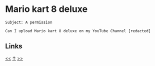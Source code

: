 # Mario kart 8 deluxe

    Subject: A permission

    Can I upload Mario kart 8 deluxe on my YouTube Channel [redacted]
## Links

[<<](2018-04-29.md) [↑](../) [>>](2018-09-17.md)
